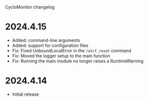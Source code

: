 CycloMonitor changelog

# 2024.4.15
* Added: command-line arguments
* Added: support for configuration files
* Fix: Fixed UnboundLocalError in the `/atcf_reset` command
* Fix: Moved the logger setup to the main function
* Fix: Running the main module no longer raises a RuntimeWarning

# 2024.4.14
* Initial release